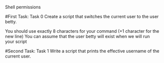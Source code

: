 Shell permissions

#First Task: Task 0 
Create a script that switches the current user to the user betty.

You should use exactly 8 characters for your command (+1 character for the new line)
You can assume that the user betty will exist when we will run your script

#Second Task: Task 1
Write a script that prints the effective username of the current user.



